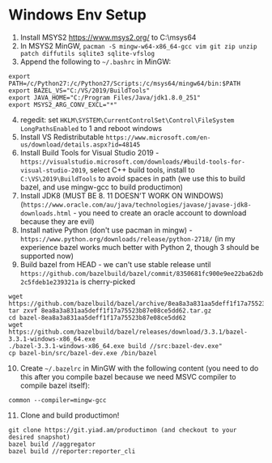 # Windows Env Setup

1. Install MSYS2 https://www.msys2.org/ to C:\msys64
2. In MSYS2 MinGW, `pacman -S mingw-w64-x86_64-gcc vim git zip unzip patch diffutils sqlite3 sqlite-vfslog`
3. Append the following to `~/.bashrc` in MinGW:

```
export PATH=/c/Python27:/c/Python27/Scripts:/c/msys64/mingw64/bin:$PATH
export BAZEL_VS="C:/VS/2019/BuildTools"
export JAVA_HOME="C:/Program Files/Java/jdk1.8.0_251"
export MSYS2_ARG_CONV_EXCL="*"
```

4. regedit: set `HKLM\SYSTEM\CurrentControlSet\Control\FileSystem LongPathsEnabled` to 1 and reboot windows
5. Install VS Redistributable `https://www.microsoft.com/en-us/download/details.aspx?id=48145`
6. Install Build Tools for Visual Studio 2019 - `https://visualstudio.microsoft.com/downloads/#build-tools-for-visual-studio-2019`, select C++ build tools, install to `C:\VS\2019\BuildTools` to avoid spaces in path (we use this to build bazel, and use mingw-gcc to build productimon)
7. Install JDK8 (MUST BE 8. 11 DOESN'T WORK ON WINDOWS) (`https://www.oracle.com/au/java/technologies/javase/javase-jdk8-downloads.html` - you need to create an oracle account to download because they are evil)
8. Install native Python (don't use pacman in mingw) - `https://www.python.org/downloads/release/python-2718/` (in my experience bazel works much better with Python 2, though 3 should be supported now)
9. Build bazel from HEAD - we can't use stable release until `https://github.com/bazelbuild/bazel/commit/8350681fc900e9ee22ba62db2c5fdeb1e239321a` is cherry-picked

```
wget https://github.com/bazelbuild/bazel/archive/8ea8a3a831aa5deff1f17a75523b87e08ce5dd62.tar.gz
tar zxvf 8ea8a3a831aa5deff1f17a75523b87e08ce5dd62.tar.gz
cd bazel-8ea8a3a831aa5deff1f17a75523b87e08ce5dd62
wget https://github.com/bazelbuild/bazel/releases/download/3.3.1/bazel-3.3.1-windows-x86_64.exe
./bazel-3.3.1-windows-x86_64.exe build //src:bazel-dev.exe"
cp bazel-bin/src/bazel-dev.exe /bin/bazel
```

10. Create `~/.bazelrc` in MinGW with the following content (you need to do this after you compile bazel because we need MSVC compiler to compile bazel itself):
```
common --compiler=mingw-gcc
```

11. Clone and build productimon!

```
git clone https://git.yiad.am/productimon (and checkout to your desired snapshot)
bazel build //aggregator
bazel build //reporter:reporter_cli
```
